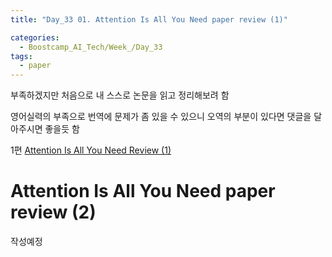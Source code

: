 ```yaml
---
title: "Day_33 01. Attention Is All You Need paper review (1)"

categories:
  - Boostcamp_AI_Tech/Week_/Day_33
tags:
  - paper
---
```


부족하겠지만 처음으로 내 스스로 논문을 읽고 정리해보려 함

영어실력의 부족으로 번역에 문제가 좀 있을 수 있으니 오역의 부분이 있다면 댓글을 달아주시면 좋을듯 함
  
1편 [Attention Is All You Need Review (1)]({{site.url}}/boostcamp_ai_tech/week_7/day_32/01.-Attention-is-All-You-Need-paper-review-(1)/)

# Attention Is All You Need paper review (2)

작성예정



